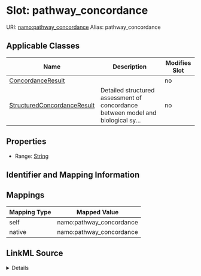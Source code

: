 

# Slot: pathway_concordance 



URI: [namo:pathway_concordance](https://w3id.org/monarch-initiative/namo/pathway_concordance)
Alias: pathway_concordance

<!-- no inheritance hierarchy -->





## Applicable Classes

| Name | Description | Modifies Slot |
| --- | --- | --- |
| [ConcordanceResult](ConcordanceResult.md) |  |  no  |
| [StructuredConcordanceResult](StructuredConcordanceResult.md) | Detailed structured assessment of concordance between model and biological sy... |  no  |






## Properties

* Range: [String](String.md)




## Identifier and Mapping Information







## Mappings

| Mapping Type | Mapped Value |
| ---  | ---  |
| self | namo:pathway_concordance |
| native | namo:pathway_concordance |




## LinkML Source

<details>
```yaml
name: pathway_concordance
alias: pathway_concordance
domain_of:
- ConcordanceResult
- StructuredConcordanceResult
range: string

```
</details>